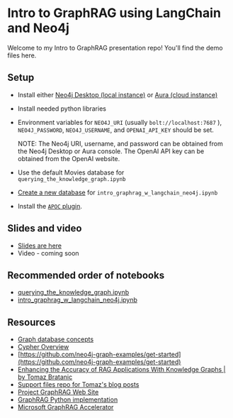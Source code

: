# Intro to GraphRAG using LangChain and Neo4j

Welcome to my Intro to GraphRAG presentation repo! You'll find the demo files here.

## Setup

* Install either [Neo4j Desktop (local instance)](https://neo4j.com/download/) or [Aura (cloud instance)](https://neo4j.com/product/auradb/)
* Install needed python libraries
* Environment variables for `NEO4J_URI` (usually `bolt://localhost:7687` ), `NEO4J_PASSWORD`, `NEO4J_USERNAME`, and `OPENAI_API_KEY` should be set.

  NOTE: The Neo4j URI, username, and password can be obtained from the Neo4j Desktop or Aura console. The OpenAI API key can be obtained from the OpenAI website.

* Use the default Movies database for `querying_the_knowledge_graph.ipynb`
* [Create a new database](https://neo4j.com/docs/desktop-manual/current/operations/create-dbms/) for `intro_graphrag_w_langchain_neo4j.ipynb`
* Install the [`APOC` plugin](https://neo4j.com/labs/apoc/4.1/installation/#neo4j-desktop).

## Slides and video

* [Slides are here](https://github.com/ms-johnalex/intro-to-graphrag/blob/main/RAGHackSession-Intro-to-GraphRAG.pdf)
* Video - coming soon

## Recommended order of notebooks

* [querying_the_knowledge_graph.ipynb](https://github.com/ms-johnalex/intro-to-graphrag/blob/main/querying_the_knowledge_graph.ipynb)
* [intro_graphrag_w_langchain_neo4j.ipynb](https://github.com/ms-johnalex/intro-to-graphrag/blob/main/intro_graphrag_w_langchain_neo4j.ipynb)

## Resources

* [Graph database concepts](https://neo4j.com/docs/getting-started/appendix/graphdb-concepts/)
* [Cypher Overview](https://neo4j.com/docs/cypher-manual/current/introduction/cypher-overview/)
* [https://github.com/neo4j-graph-examples/get-started](https://github.com/neo4j-graph-examples/get-started)
* [Enhancing the Accuracy of RAG Applications With Knowledge Graphs | by Tomaz Bratanic](https://medium.com/neo4j/enhancing-the-accuracy-of-rag-applications-with-knowledge-graphs-ad5e2ffab663)
* [Support files repo for Tomaz's blog posts](https://github.com/tomasonjo/blogs/tree/master)
* [Project GraphRAG Web Site](https://aka.ms/graphrag)
* [GraphRAG Python implementation](https://microsoft.github.io/graphrag/)
* [Microsoft GraphRAG Accelerator](https://github.com/Azure-Samples/graphrag-accelerator)
